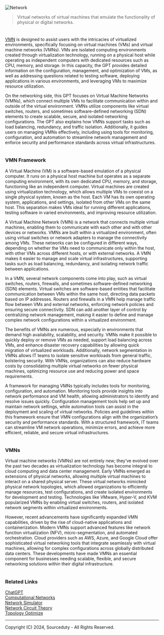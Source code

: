 ![Network](https://github.com/user-attachments/assets/9dd6df52-e115-412a-a14f-feffb6a20e7f)

> Virtual networks of virtual machines that emulate the functionality of physical or digital networks.
#

[VMN](https://chatgpt.com/g/g-weOhe7w39-virtual-machine-network) is designed to assist users with the intricacies of virtualized environments, specifically focusing on virtual machines (VMs) and virtual machine networks (VMNs). VMs are isolated computing environments created through virtualization technology, running on a physical host while operating as independent computers with dedicated resources such as CPU, memory, and storage. In this capacity, the GPT provides detailed information on the configuration, management, and optimization of VMs, as well as addressing questions related to testing software, deploying applications in various environments, and leveraging VMs to maximize resource utilization.

On the networking side, this GPT focuses on Virtual Machine Networks (VMNs), which connect multiple VMs to facilitate communication within and outside of the virtual environment. VMNs utilize components like virtual switches, routers, and sometimes software-defined networking (SDN) elements to create scalable, secure, and isolated networking configurations. The GPT also explains how VMNs support tasks such as load balancing, redundancy, and traffic isolation. Additionally, it guides users on managing VMNs effectively, including using tools for monitoring, configuration, and automation to streamline network management and enforce security and performance standards across virtual infrastructures.

#
### VMN Framework

A Virtual Machine (VM) is a software-based emulation of a physical computer. It runs on a physical host machine but operates as a separate computing environment, with its own dedicated CPU, memory, and storage, functioning like an independent computer. Virtual machines are created using virtualization technology, which allows multiple VMs to coexist on a single physical system, known as the host. Each VM has its own operating system, applications, and settings, isolated from other VMs on the same host. This separation makes VMs ideal for running different applications, testing software in varied environments, and improving resource utilization.

A Virtual Machine Network (VMN) is a network that connects multiple virtual machines, enabling them to communicate with each other and with other devices or networks. VMNs are built within a virtualized environment, often using virtual switches or network adapters to manage the connectivity among VMs. These networks can be configured in different ways, depending on whether the VMs need to communicate only within the host, with other VMs across different hosts, or with external networks. A VMN makes it easier to manage and scale virtual infrastructures, supporting tasks such as load balancing, redundancy, and isolating network traffic between applications.

In a VMN, several network components come into play, such as virtual switches, routers, firewalls, and sometimes software-defined networking (SDN) elements. Virtual switches are software-based entities that facilitate communication between VMs within the same host, directing data packets based on IP addresses. Routers and firewalls in a VMN help manage traffic flow between VMs and external networks, enforcing network policies and ensuring secure connectivity. SDN can add another layer of control by centralizing network management, making it easier to define and manage complex network configurations within a virtualized environment.

The benefits of VMNs are numerous, especially in environments that demand high availability, scalability, and security. VMNs make it possible to quickly deploy or remove VMs as needed, support load balancing across VMs, and enhance disaster recovery capabilities by allowing quick migration of virtualized workloads. Additionally, network segmentation in VMNs allows IT teams to isolate sensitive workloads from general traffic, bolstering security. With VMNs, organizations can also reduce hardware costs by consolidating multiple virtual networks on fewer physical machines, optimizing resource use and reducing power and space requirements.

A framework for managing VMNs typically includes tools for monitoring, configuration, and automation. Monitoring tools provide insights into network performance and VM health, allowing administrators to identify and resolve issues quickly. Configuration management tools help set up and maintain network settings, while automation tools can assist in the deployment and scaling of virtual networks. Policies and guidelines within this framework ensure that VMN configurations align with the organization’s security and performance standards. With a structured framework, IT teams can streamline VM network operations, minimize errors, and achieve more efficient, reliable, and secure virtual infrastructures.

#
### VMNs

Virtual machine networks (VMNs) are not entirely new; they’ve evolved over the past two decades as virtualization technology has become integral to cloud computing and data center management. Early VMNs emerged as extensions of physical networks, allowing multiple virtual machines to interact on a shared physical server. These virtual networks mimicked physical network topologies, which allowed organizations to efficiently manage resources, test configurations, and create isolated environments for development and testing. Technologies like VMware, Hyper-V, and KVM popularized VMNs by enabling virtual switches, routers, and isolated network segments within virtualized environments.

However, recent advancements have significantly expanded VMN capabilities, driven by the rise of cloud-native applications and containerization. Modern VMNs support advanced features like network function virtualization (NFV), micro-segmentation, and automated orchestration. Cloud providers such as AWS, Azure, and Google Cloud offer sophisticated virtual networking tools that integrate seamlessly with virtual machines, allowing for complex configurations across globally distributed data centers. These developments have made VMNs an essential component for businesses needing scalable, flexible, and secure networking solutions within their digital infrastructure.

#
### Related Links

[ChatGPT](https://github.com/sourceduty/ChatGPT)
<br>
[Computational Networks](https://github.com/sourceduty/Computational_Networks)
<br>
[Network Simulator](https://github.com/sourceduty/Network_Simulator)
<br>
[Network Circuit Theory](https://github.com/sourceduty/Network_Circuit_Theory)
<br>
[Topology Optimize](https://github.com/sourceduty/Topology_Optimize)

***
Copyright (C) 2024, Sourceduty - All Rights Reserved.
